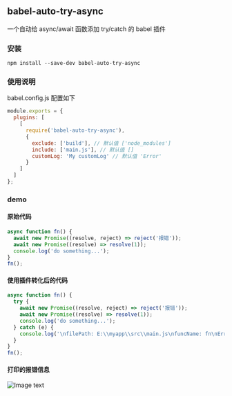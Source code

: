 ## babel-auto-try-async

一个自动给 async/await 函数添加 try/catch 的 babel 插件

### 安装

```shell
npm install --save-dev babel-auto-try-async
```

### 使用说明

babel.config.js 配置如下

```javascript
module.exports = {
  plugins: [
    [
      require('babel-auto-try-async'),
      {
        exclude: ['build'], // 默认值 ['node_modules']
        include: ['main.js'], // 默认值 []
        customLog: 'My customLog' // 默认值 'Error'
      }
    ]
  ]
};
```

### demo

#### 原始代码

```javascript
async function fn() {
  await new Promise((resolve, reject) => reject('报错'));
  await new Promise((resolve) => resolve(1));
  console.log('do something...');
}
fn();
```

#### 使用插件转化后的代码

```javascript
async function fn() {
  try {
    await new Promise((resolve, reject) => reject('报错'));
    await new Promise((resolve) => resolve(1));
    console.log('do something...');
  } catch (e) {
    console.log('\nfilePath: E:\\myapp\\src\\main.js\nfuncName: fn\nError:', e);
  }
}
fn();
```

#### 打印的报错信息

![Image text](./error.jpg)

